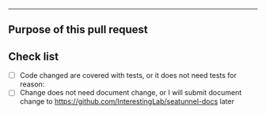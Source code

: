 <!--
Thank you for contributing to seatunnel! Please make sure that your code changes
are covered with tests. And in case of new features or big changes
remember to adjust the documentation.

Feel free to ping committers for the review!

In case of existing issue, reference it using one of the following:
closes: #ISSUE_ID
related: #ISSUE_ID

Here is some example about how to write a good git commit message:
http://chris.beams.io/posts/git-commit/
-->

---

## Purpose of this pull request

<!-- Describe the purpose of this pull request. For example: This pull request adds checkstyle plugin.-->

## Check list

* [ ] Code changed are covered with tests, or it does not need tests for reason:
* [ ] Change does not need document change, or I will submit document change to https://github.com/InterestingLab/seatunnel-docs later
